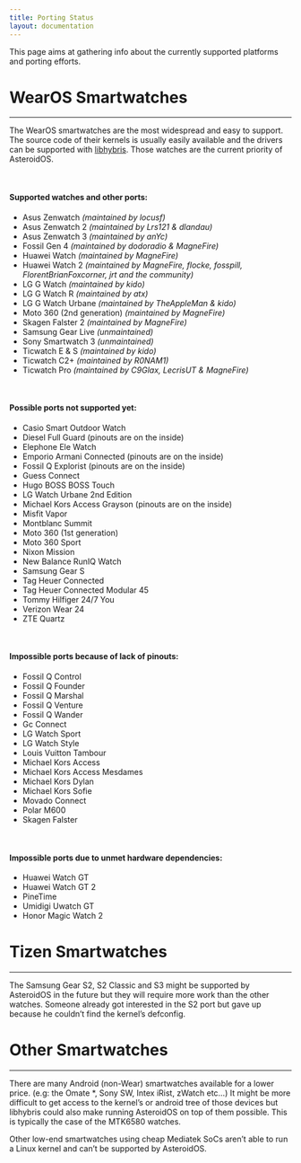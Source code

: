 ```yaml
---
title: Porting Status
layout: documentation
---
```

This page aims at gathering info about the currently supported platforms and porting efforts.

# WearOS Smartwatches
---

The WearOS smartwatches are the most widespread and easy to support. The source code of their kernels is usually easily available and the drivers can be supported with [libhybris](https://github.com/libhybris/libhybris). Those watches are the current priority of AsteroidOS.

&nbsp;
#### Supported watches and other ports:
- Asus Zenwatch *(maintained by locusf)*
- Asus Zenwatch 2 *(maintained by Lrs121 & dlandau)*
- Asus Zenwatch 3 *(maintained by anYc)*
- Fossil Gen 4 *(maintained by dodoradio & MagneFire)*
- Huawei Watch *(maintained by MagneFire)*
- Huawei Watch 2 *(maintained by MagneFire, flocke, fosspill, FlorentBrianFoxcorner, jrt and the community)*
- LG G Watch *(maintained by kido)*
- LG G Watch R *(maintained by atx)*
- LG G Watch Urbane *(maintained by TheAppleMan & kido)*
- Moto 360 (2nd generation) *(maintained by MagneFire)*
- Skagen Falster 2 *(maintained by MagneFire)*
- Samsung Gear Live *(unmaintained)*
- Sony Smartwatch 3 *(unmaintained)*
- Ticwatch E & S *(maintained by kido)*
- Ticwatch C2+ *(maintained by R0NAM1)*
- Ticwatch Pro *(maintained by C9Glax, LecrisUT & MagneFire)*

&nbsp;
#### Possible ports not supported yet:

- Casio Smart Outdoor Watch
- Diesel Full Guard (pinouts are on the inside)
- Elephone Ele Watch
- Emporio Armani Connected (pinouts are on the inside)
- Fossil Q Explorist (pinouts are on the inside)
- Guess Connect
- Hugo BOSS BOSS Touch
- LG Watch Urbane 2nd Edition
- Michael Kors Access Grayson (pinouts are on the inside)
- Misfit Vapor
- Montblanc Summit
- Moto 360 (1st generation)
- Moto 360 Sport
- Nixon Mission
- New Balance RunIQ Watch
- Samsung Gear S
- Tag Heuer Connected
- Tag Heuer Connected Modular 45
- Tommy Hilfiger 24/7 You
- Verizon Wear 24
- ZTE Quartz

&nbsp;
#### Impossible ports because of lack of pinouts:
- Fossil Q Control
- Fossil Q Founder
- Fossil Q Marshal
- Fossil Q Venture
- Fossil Q Wander
- Gc Connect
- LG Watch Sport
- LG Watch Style
- Louis Vuitton Tambour
- Michael Kors Access
- Michael Kors Access Mesdames
- Michael Kors Dylan
- Michael Kors Sofie
- Movado Connect
- Polar M600
- Skagen Falster

&nbsp;
#### Impossible ports due to unmet hardware dependencies:

- Huawei Watch GT
- Huawei Watch GT 2
- PineTime
- Umidigi Uwatch GT
- Honor Magic Watch 2

# Tizen Smartwatches
---

The Samsung Gear S2, S2 Classic and S3 might be supported by AsteroidOS in the future but they will require more work than the other watches. Someone already got interested in the S2 port but gave up because he couldn’t find the kernel’s defconfig.

# Other Smartwatches
---

There are many Android (non-Wear) smartwatches available for a lower price. (e.g: the Omate *, Sony SW, Intex iRist, zWatch etc…) It might be more difficult to get access to the kernel’s or android tree of those devices but libhybris could also make running AsteroidOS on top of them possible. This is typically the case of the MTK6580 watches.

Other low-end smartwatches using cheap Mediatek SoCs aren’t able to run a Linux kernel and can’t be supported by AsteroidOS.
